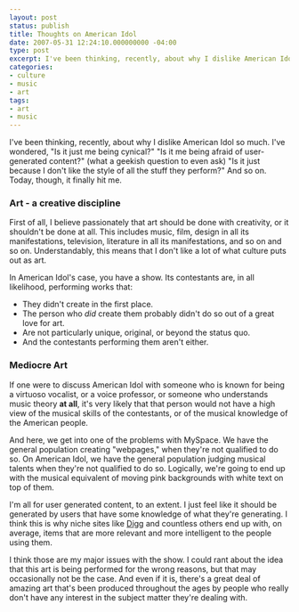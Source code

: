 ```yaml
---
layout: post
status: publish
title: Thoughts on American Idol
date: 2007-05-31 12:24:10.000000000 -04:00
type: post
excerpt: I've been thinking, recently, about why I dislike American Idol so much. I've wondered, "Is it just me being cynical?" "Is it me being afraid of user-generated content?" (what a geekish question to even ask) "Is it just because I don't like the style of all the stuff they perform?" And so on. Today, though, it finally hit me.
categories:
- culture
- music
- art
tags:
- art
- music
---
```

I've been thinking, recently, about why I dislike American Idol so much. I've wondered, "Is it just me being cynical?" "Is it me being afraid of user-generated content?" (what a geekish question to even ask) "Is it just because I don't like the style of all the stuff they perform?" And so on. Today, though, it finally hit me.
<h3>Art - a creative discipline</h3>
First of all, I believe passionately that art should be done with creativity, or it shouldn't be done at all. This includes music, film, design in all its manifestations, television, literature in all its manifestations, and so on and so on. Understandably, this means that I don't like a lot of what culture puts out as art.

In American Idol's case, you have a show. Its contestants are, in all likelihood, performing works that:
<ul>
	<li>They didn't create in the first place.</li>
	<li>The person who <em>did</em> create them probably didn't do so out of a great love for art.</li>
	<li>Are not particularly unique, original, or beyond the status quo.</li>
	<li>And the contestants performing them aren't either.</li>
</ul>
<h3>Mediocre Art</h3>
If one were to discuss American Idol with someone who is known for being a virtuoso vocalist, or a voice professor, or someone who understands music theory <strong>at all</strong>, it's very likely that that person would not have a high view of the musical skills of the contestants, or of the musical knowledge of the American people.

And here, we get into one of the problems with MySpace. We have the general population creating "webpages," when they're not qualified to do so. On American Idol, we have the general population judging musical talents when they're not qualified to do so. Logically, we're going to end up with the musical equivalent of moving pink backgrounds with white text on top of them.

I'm all for user generated content, to an extent. I just feel like it should be generated by users that have some knowledge of what they're generating. I think this is why niche sites like <a href="http://www.digg.com/">Digg</a> and countless others end up with, on average, items that are more relevant and more intelligent to the people using them.

I think those are my major issues with the show. I could rant about the idea that this art is being performed for the wrong reasons, but that may occasionally not be the case. And even if it is, there's a great deal of amazing art that's been produced throughout the ages by people who really don't have any interest in the subject matter they're dealing with.
